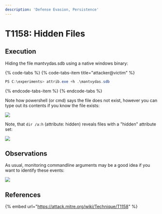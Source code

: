 ```yaml
---
description: 'Defense Evasion, Persistence'
---
```


# T1158: Hidden Files

## Execution

Hiding the file mantvydas.sdb using a native windows binary:

{% code-tabs %}
{% code-tabs-item title="attacker@victim" %}
```csharp
PS C:\experiments> attrib.exe +h .\mantvydas.sdb
```
{% endcode-tabs-item %}
{% endcode-tabs %}

Note how powershell \(or cmd\) says the file does not exist, however you can type out its contents if you know the file exists:

![](../.gitbook/assets/attrib-nofile.png)

Note, that `dir /a:h` \(attribute: hidden\) reveals files with a "hidden" attribute set:

![](../.gitbook/assets/attrib-reveal.png)

## Observations

As usual, monitoring commandline arguments may be a good idea if you want to identify these events:

![](../.gitbook/assets/attrib-set.png)

## References

{% embed url="https://attack.mitre.org/wiki/Technique/T1158" %}



